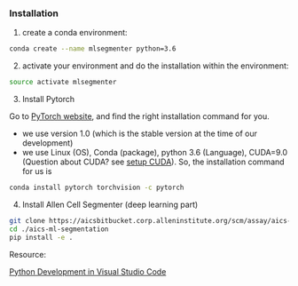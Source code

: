 ### Installation 

1. create a conda environment: 

```bash
conda create --name mlsegmenter python=3.6
```

2. activate your environment and do the installation within the environment:

```bash 
source activate mlsegmenter 
```

3. Install Pytorch

Go to [PyTorch website](https://pytorch.org/get-started/locally/), and find the right installation command for you. 

* we use version 1.0 (which is the stable version at the time of our development)
* we use Linux (OS), Conda (package), python 3.6 (Language), CUDA=9.0 (Question about CUDA? see [setup CUDA](./docs/check_cuda.md)). So, the installation command for us is

```bash
conda install pytorch torchvision -c pytorch
```

4. Install Allen Cell Segmenter (deep learning part)

```bash
git clone https://aicsbitbucket.corp.alleninstitute.org/scm/assay/aics-ml-segmentation.git
cd ./aics-ml-segmentation
pip install -e .
```

Resource:

[Python Development in Visual Studio Code](https://realpython.com/python-development-visual-studio-code/)